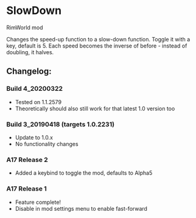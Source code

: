 # SlowDown
RimWorld mod

Changes the speed-up function to a slow-down function. Toggle it with a key, default is 5. Each speed becomes the inverse of before - instead of doubling, it halves.

## Changelog:

### Build 4_20200322
* Tested on 1.1.2579
* Theoretically should also still work for that latest 1.0 version too

### Build 3_20190418 (targets 1.0.2231)
* Update to 1.0.x
* No functionality changes

### A17 Release 2
* Added a keybind to toggle the mod, defaults to Alpha5

### A17 Release 1
* Feature complete!
* Disable in mod settings menu to enable fast-forward
